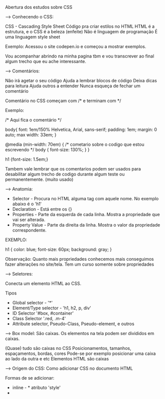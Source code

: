 

<!--Discover > Guia Estelar de CSS > Abertura (12-05-22)
**inicio**-->

Abertura dos estudos sobre CSS 

--> Conhecendo o CSS:

CSS - Cascading Style Sheet 
Código pra criar estilos no HTML 
HTML é a estrutura, e o CSS é a beleza (enfeite)
Não é linguagem de programação
É uma linguagem style sheet

Exemplo: 
Acessou o site codepen.io e começou a mostrar exemplos. 

Vou acompanhar abrindo na minha pagina tbm e vou transcrever ao final 
algum trecho que eu ache interessante.

--> Comentários:

Não irá agetar o seu código 
Ajuda a lembrar blocos de código 
Deixa dicas para leitura
Ajuda outros a entender
Nunca esqueça de fechar um comentário

Comentário no CSS começam com /* e terminam com */

Exemplo:

/* Aqui fica o comentário */

body{
  font: 1em/150% Helvetica, Arial, sans-serif;
  padding: 1em;
  margin: 0 auto;
  max width: 33em;
}

@media (min-width: 70em) {
/* cometario sobre o codigo que estou escrevendo */
  body {
    font-size: 130%;
  }
}

h1 {font-size: 1.5em;}


Tambem vale lembrar que os comentarios podem ser usados para desabilitar algum trecho de codigo 
durante algum teste ou permanentemente. (muito usado)


--> Anatomia:

- Selector - Procura no HTML alguma tag com aquele nome. No exemplo abaixo é o 'h1'
- Declaration - Está entre os {}
- Properties - Parte da esquerda de cada linha. Mostra a propriedade que vai ser alterada.
- Property Value - Parte da direita da linha. Mostra o valor da propriedade correspondente.

EXEMPLO:

h1 {
  color: blue;
  font-size: 60px;
  background: gray;
}

Observação: Quanto mais propriedades conhecemos mais conseguimos fazer alterações no site/tela.
Tem um curso somente sobre propriedades 


--> Seletores: 

Conecta um elemento HTML ao CSS.

Tipos

- Global selector - '*'
- Element/Type selector - 'h1, h2, p, div'
- ID Selector '#box, #container'
- Class Selector '.red, .m-4'
- Attribute selector, Pseudo-Class, Pseudo-element, e outros



--> Box model: 
São caixas. Os elementos na tela podem ser divididos em caixas. 

(Quase) tudo são caixas no CSS
Posicionamentos, tamanhos, espaçamentos, bordas, cores
Pode-se por exemplo posicionar uma caixa ao lado da outra e etc
Elementos HTML são caixas

--> Origem do CSS:
Como adicionar CSS no documento HTML 

Formas de se adicionar:
- inline -  * atributo 'style'
- <style> -  * tag html que irá conter o css
- <link> -  * arquivo css externo
- @import -  * arquivo css externo

Uma das melhores praticas do mercado é através do link.
Isto porque fica muito mais organizado.

Mostrou a possibilidade de utilizar o @import. 
Acessou o site "fonts.google.com", achou uma fonte que gostou e foi na parte de embed.
Lá estava o código para importar

A ideia que ele sugeriu foi de 

Pegou através do "font-family: 'Ranchers', 'cursive;"

Disse que deve-se dar preferência ao uso do <link>


--> A Cascata (Cascading): 

É a escolha do browser de qual regra aplicar, caso haja muitas regras para o mesmo elemento.
*Seu estilo é lido de cima para baixo. 
É levado em consideração 3 fatores
  - Origem do estilo
  - Especificidade
  - Importância

  

--> Especificidade:
--> Regra importante:
--> At rules:
--> Shorthand:
--> Funçoes:
--> Devtools:
--> Cuidados com a escrita:
--> Vendor prefixes:





<!--**FIM** 12-05-22->


<!--Discover > Guia Estelar de CSS > A Cascata (25-05-22)
**inicio**-->

# A Cascata (cascading)

A escolha do browser de qual regra aplicar, caso haja muitas regras para o mesmo elemento. 
* Seu estilo é lido de cima para baixo. 
É levado em consideração 3 fatores 

1- Origem do estilo 
2- Especificidade
3- Importância 

### Origem do estilo 

inline > tag style > tag link 

### Especificidade 

É um cálculo matemático, onde cada tipo de seletor e origem do estilo, possuem valores a serem considerados. 

<!--**FIM** 25-05-22->

<!--Discover > Guia Estelar de CSS > A Cascata (25-05-22)
**inicio**-->

A partir de hoje meu intuito vai ser tentar seguir assistindo as aulas e tentar reproduzir oque for mostrado no momento de algum projeto ou em outro momento oportuno durante o proprio curso. 

O termo de Cascata ocorre porque a leitura e aplicação segue a ordem de cascata (de cima pra baixo)
ou do mais antigo para o mais recente.

<!--**FIM** 25-05-22->
